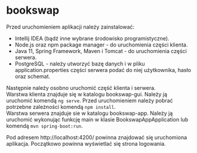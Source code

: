 # bookswap
Przed uruchomieniem aplikacji należy zainstalować:

  * Intellij IDEA (bądź inne wybrane środowisko programistyczne).
  * Node.js oraz npm package manager - do uruchomienia części klienta.
  * Java 11, Spring Framework, Maven i Tomcat - do uruchomienia części serwera.
  * PostgreSQL - należy utworzyć bazę danych i w pliku application.properties części serwera podać do niej użytkownika, hasło oraz schemat.

Następnie należy osobno uruchomić część klienta i serwera. <br />
Warstwa klienta znajduje się w katalogu bookswap-gui. Należy ją uruchomić komendą `ng serve`. Przed uruchomieniem należy pobrać potrzebne zależności komendą `npm install`. <br />
Warstwa serwera znajduje sie w katalogu bookswap-app. Należy ją uruchomić wykonując funkcję main w klasie BookswapAppApplication lub komendą `mvn spring-boot:run`.<br />

Pod adresem http://localhost:4200/ powinna znajdować się uruchomiona aplikacja. Początkowo powinna wyświetlać się strona logowania.
